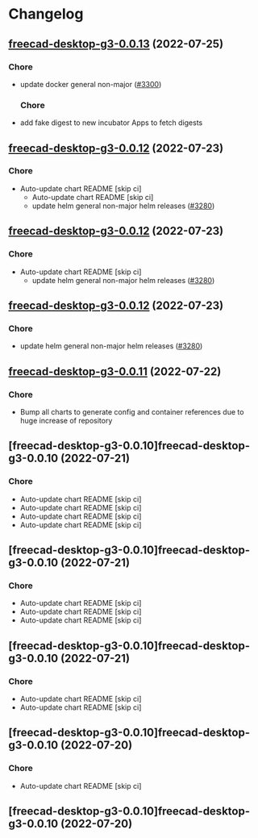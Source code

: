 # Changelog



## [freecad-desktop-g3-0.0.13](https://github.com/truecharts/apps/compare/freecad-desktop-g3-0.0.12...freecad-desktop-g3-0.0.13) (2022-07-25)

### Chore

- update docker general non-major ([#3300](https://github.com/truecharts/apps/issues/3300))

  ### Chore

- add fake digest to new incubator Apps to fetch digests




## [freecad-desktop-g3-0.0.12](https://github.com/truecharts/apps/compare/freecad-desktop-g3-0.0.11...freecad-desktop-g3-0.0.12) (2022-07-23)

### Chore

- Auto-update chart README [skip ci]
  - Auto-update chart README [skip ci]
  - update helm general non-major helm releases ([#3280](https://github.com/truecharts/apps/issues/3280))




## [freecad-desktop-g3-0.0.12](https://github.com/truecharts/apps/compare/freecad-desktop-g3-0.0.11...freecad-desktop-g3-0.0.12) (2022-07-23)

### Chore

- Auto-update chart README [skip ci]
  - update helm general non-major helm releases ([#3280](https://github.com/truecharts/apps/issues/3280))




## [freecad-desktop-g3-0.0.12](https://github.com/truecharts/apps/compare/freecad-desktop-g3-0.0.11...freecad-desktop-g3-0.0.12) (2022-07-23)

### Chore

- update helm general non-major helm releases ([#3280](https://github.com/truecharts/apps/issues/3280))




## [freecad-desktop-g3-0.0.11](https://github.com/truecharts/apps/compare/freecad-desktop-g3-0.0.10...freecad-desktop-g3-0.0.11) (2022-07-22)

### Chore

- Bump all charts to generate config and container references due to huge increase of repository



## [freecad-desktop-g3-0.0.10]freecad-desktop-g3-0.0.10 (2022-07-21)

### Chore

- Auto-update chart README [skip ci]
- Auto-update chart README [skip ci]
- Auto-update chart README [skip ci]
- Auto-update chart README [skip ci]



## [freecad-desktop-g3-0.0.10]freecad-desktop-g3-0.0.10 (2022-07-21)

### Chore

- Auto-update chart README [skip ci]
- Auto-update chart README [skip ci]
- Auto-update chart README [skip ci]



## [freecad-desktop-g3-0.0.10]freecad-desktop-g3-0.0.10 (2022-07-21)

### Chore

- Auto-update chart README [skip ci]
- Auto-update chart README [skip ci]



## [freecad-desktop-g3-0.0.10]freecad-desktop-g3-0.0.10 (2022-07-20)

### Chore

- Auto-update chart README [skip ci]



## [freecad-desktop-g3-0.0.10]freecad-desktop-g3-0.0.10 (2022-07-20)

